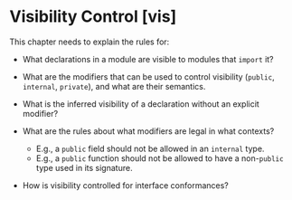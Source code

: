 # Visibility Control  [vis]

<div class=issue>
This chapter needs to explain the rules for:



* What declarations in a module are visible to modules that `import` it?

* What are the modifiers that can be used to control visibility (`public`, `internal`, `private`), and what are their semantics.

* What is the inferred visibility of a declaration without an explicit modifier?

* What are the rules about what modifiers are legal in what contexts?
  *  E.g., a `public` field should not be allowed in an `internal` type.
  *  E.g., a `public` function should not be allowed to have a non-`public` type used in its signature.

* How is visibility controlled for interface conformances?


</div>
